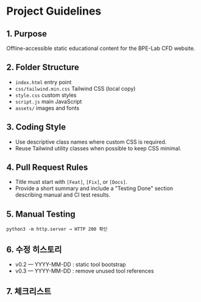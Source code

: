 # Project Guidelines

## 1. Purpose
Offline-accessible static educational content for the BPE-Lab CFD website.

## 2. Folder Structure
- `index.html` entry point
- `css/tailwind.min.css` Tailwind CSS (local copy)
- `style.css` custom styles
- `script.js` main JavaScript
- `assets/` images and fonts

## 3. Coding Style
- Use descriptive class names where custom CSS is required.
- Reuse Tailwind utility classes when possible to keep CSS minimal.

## 4. Pull Request Rules
- Title must start with `[Feat]`, `[Fix]`, or `[Docs]`.
- Provide a short summary and include a "Testing Done" section describing manual and CI test results.

## 5. Manual Testing
`python3 -m http.server → HTTP 200 확인`

## 6. 수정 히스토리
- v0.2 — YYYY-MM-DD : static tool bootstrap
- v0.3 — YYYY-MM-DD : remove unused tool references

## 7. 체크리스트
